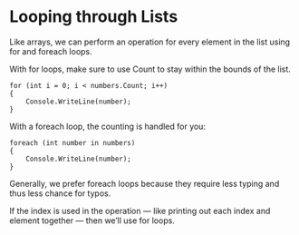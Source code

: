 # Looping through Lists

Like arrays, we can perform an operation for every element in the list using for and foreach loops.

With for loops, make sure to use Count to stay within the bounds of the list.

    for (int i = 0; i < numbers.Count; i++)
    {
        Console.WriteLine(number);
    }

With a foreach loop, the counting is handled for you:

    foreach (int number in numbers)
    {
        Console.WriteLine(number);
    }

Generally, we prefer foreach loops because they require less typing and thus less chance for typos.

If the index is used in the operation — like printing out each index and element together — then we’ll use for loops.

